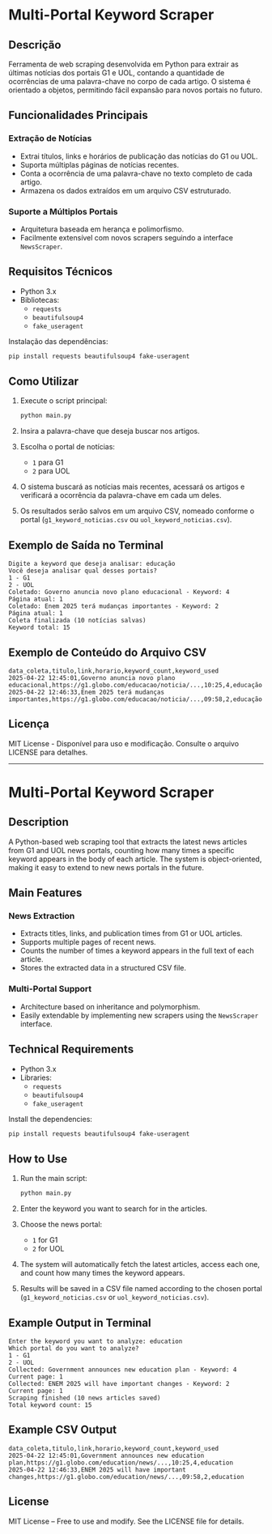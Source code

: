 # Multi-Portal Keyword Scraper

## Descrição
Ferramenta de web scraping desenvolvida em Python para extrair as últimas notícias dos portais G1 e UOL, contando a quantidade de ocorrências de uma palavra-chave no corpo de cada artigo. O sistema é orientado a objetos, permitindo fácil expansão para novos portais no futuro.

## Funcionalidades Principais

### Extração de Notícias
- Extrai títulos, links e horários de publicação das notícias do G1 ou UOL.
- Suporta múltiplas páginas de notícias recentes.
- Conta a ocorrência de uma palavra-chave no texto completo de cada artigo.
- Armazena os dados extraídos em um arquivo CSV estruturado.

### Suporte a Múltiplos Portais
- Arquitetura baseada em herança e polimorfismo.
- Facilmente extensível com novos scrapers seguindo a interface `NewsScraper`.

## Requisitos Técnicos
- Python 3.x
- Bibliotecas:
  - `requests`
  - `beautifulsoup4`
  - `fake_useragent`

Instalação das dependências:
```bash
pip install requests beautifulsoup4 fake-useragent
```

## Como Utilizar
1. Execute o script principal:
   ```bash
   python main.py
   ```

2. Insira a palavra-chave que deseja buscar nos artigos.

3. Escolha o portal de notícias:
   - `1` para G1
   - `2` para UOL

4. O sistema buscará as notícias mais recentes, acessará os artigos e verificará a ocorrência da palavra-chave em cada um deles.

5. Os resultados serão salvos em um arquivo CSV, nomeado conforme o portal (`g1_keyword_noticias.csv` ou `uol_keyword_noticias.csv`).

## Exemplo de Saída no Terminal
```plaintext
Digite a keyword que deseja analisar: educação
Você deseja analisar qual desses portais?
1 - G1
2 - UOL
Coletado: Governo anuncia novo plano educacional - Keyword: 4
Página atual: 1
Coletado: Enem 2025 terá mudanças importantes - Keyword: 2
Página atual: 1
Coleta finalizada (10 notícias salvas)
Keyword total: 15
```

## Exemplo de Conteúdo do Arquivo CSV
```csv
data_coleta,titulo,link,horario,keyword_count,keyword_used
2025-04-22 12:45:01,Governo anuncia novo plano educacional,https://g1.globo.com/educacao/noticia/...,10:25,4,educação
2025-04-22 12:46:33,Enem 2025 terá mudanças importantes,https://g1.globo.com/educacao/noticia/...,09:58,2,educação
```

## Licença
MIT License - Disponível para uso e modificação. Consulte o arquivo LICENSE para detalhes.

--------------------------------------

# Multi-Portal Keyword Scraper

## Description
A Python-based web scraping tool that extracts the latest news articles from G1 and UOL news portals, counting how many times a specific keyword appears in the body of each article. The system is object-oriented, making it easy to extend to new news portals in the future.

## Main Features

### News Extraction
- Extracts titles, links, and publication times from G1 or UOL articles.
- Supports multiple pages of recent news.
- Counts the number of times a keyword appears in the full text of each article.
- Stores the extracted data in a structured CSV file.

### Multi-Portal Support
- Architecture based on inheritance and polymorphism.
- Easily extendable by implementing new scrapers using the `NewsScraper` interface.

## Technical Requirements
- Python 3.x
- Libraries:
  - `requests`
  - `beautifulsoup4`
  - `fake_useragent`

Install the dependencies:
```bash
pip install requests beautifulsoup4 fake-useragent
```

## How to Use
1. Run the main script:
   ```bash
   python main.py
   ```

2. Enter the keyword you want to search for in the articles.

3. Choose the news portal:
   - `1` for G1
   - `2` for UOL

4. The system will automatically fetch the latest articles, access each one, and count how many times the keyword appears.

5. Results will be saved in a CSV file named according to the chosen portal (`g1_keyword_noticias.csv` or `uol_keyword_noticias.csv`).

## Example Output in Terminal
```plaintext
Enter the keyword you want to analyze: education
Which portal do you want to analyze?
1 - G1
2 - UOL
Collected: Government announces new education plan - Keyword: 4
Current page: 1
Collected: ENEM 2025 will have important changes - Keyword: 2
Current page: 1
Scraping finished (10 news articles saved)
Total keyword count: 15
```

## Example CSV Output
```csv
data_coleta,titulo,link,horario,keyword_count,keyword_used
2025-04-22 12:45:01,Government announces new education plan,https://g1.globo.com/education/news/...,10:25,4,education
2025-04-22 12:46:33,ENEM 2025 will have important changes,https://g1.globo.com/education/news/...,09:58,2,education
```

## License
MIT License – Free to use and modify. See the LICENSE file for details.